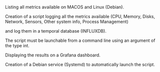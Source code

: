 Listing all metrics available on MACOS and Linux (Debian). 

Creation of a script logging all the metrics available (CPU, Memory, Disks, Network, Sensors, Other system info, Process Management)

and log them in a temporal database (INFLUXDB).

The script must be launchable from a command line using an argument of the type int.

Displaying the results on a Grafana dashboard.

Creation of a Debian service (Systemd) to automatically launch the script.

